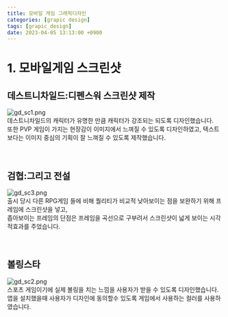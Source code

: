 ```yaml
---
title: 모바일 게임 그래픽디자인
categories: [grapic design]
tags: [grapic_design]
date: 2023-04-05 13:13:00 +0900
---
```

# 1. 모바일게임 스크린샷

## 데스트니차일드:디펜스워 스크린샷 제작
![gd_sc1.png](https://raw.githubusercontent.com/pjaehong/pjaehong.github.io/main/assets/img/posts/gd_sc1.png)<br>데스트니차일드의 캐릭터가 유명한 만큼 캐릭터가 강조되는 되도록 디자인했습니다.
<br>또한 PVP 게임이 가지는 현장감이 이미지에서 느껴질 수 있도록 디자인하였고, 텍스트보다는 이미지 중심의 기획이 잘 느껴질 수 있도록 제작했습니다.<br><br><br>

## 검협:그리고 전설
![gd_sc3.png](https://raw.githubusercontent.com/pjaehong/pjaehong.github.io/main/assets/img/posts/gd_sc3.png)<br>출시 당시 다른 RPG게임 들에 비해 퀄리티가 비교적 낮아보이는 점을 보완하기 위해 프레임에 스크린샷을 넣고,
<br>좁아보이는 프레임의 단점은 프레임을 곡선으로 구부려서 스크린샷이 넓게 보이는 시각적효과를 주었습니다.<br><br><br>

## 볼링스타
![gd_sc2.png](https://raw.githubusercontent.com/pjaehong/pjaehong.github.io/main/assets/img/posts/gd_sc2.png)<br>스포츠 게임이기에 실제 볼링을 치는 느낌을 사용자가 받을 수 있도록 디자인했습니다.
<br>앱을 설치했을때 사용자가 디자인에 동의할수 있도록 게임에서 사용하는 컬러를 사용하였습니다.<br><br><br>


